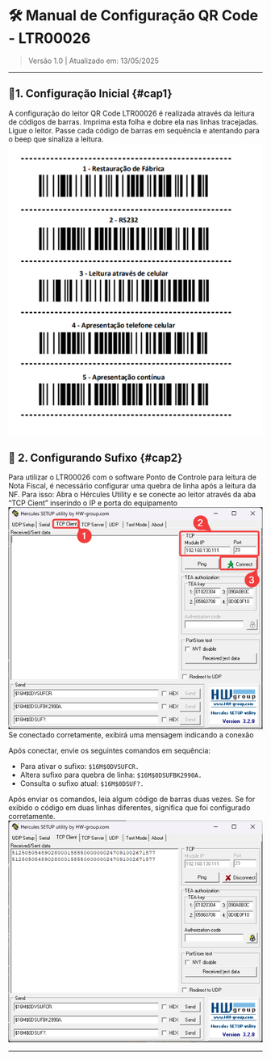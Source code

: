 # 🛠 Manual de Configuração QR Code - LTR00026

> Versão 1.0 | Atualizado em: 13/05/2025

---

## 📌1. Configuração Inicial {#cap1}

A configuração do leitor QR Code LTR00026 é realizada através da leitura de códigos de barras. Imprima esta folha e dobre ela nas linhas tracejadas. Ligue o leitor. Passe cada código de barras em sequência e atentando para o beep que sinaliza a leitura.
![img](./imagens/imgQRCode/config.png)

## 📌 2. Configurando Sufixo {#cap2}

Para utilizar o LTR00026 com o software Ponto de Controle para leitura de Nota Fiscal, é necessário configurar uma quebra de linha após a leitura da NF. Para isso:
Abra o Hércules Utility e se conecte ao leitor através da aba “TCP Cient” inserindo o IP e porta do equipamento
![img](./imagens/imgQRCode/hercules.png)
Se conectado corretamente, exibirá uma mensagem indicando a conexão

Após conectar, envie os seguintes comandos em sequência:

- Para ativar o sufixo: `$16M$0DVSUFCR.`
- Altera sufixo para quebra de linha: `$16M$0DSUFBK2990A.`
- Consulta o sufixo atual: `$16M$0DSUF?.`

Após enviar os comandos, leia algum código de barras duas vezes. Se for exibido o código em duas linhas diferentes, significa que foi configurado corretamente.
![img](./imagens/imgQRCode/teste.png)

---
